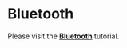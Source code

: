 # Bluetooth

Please visit the [**Bluetooth**](https://docs.gl-inet.com/iot/en/thread_board_router/gl-s200/bluetooth/) tutorial.

